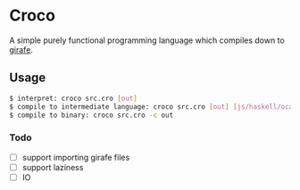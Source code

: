 # Croco

A simple purely functional programming language which compiles down to
[girafe](https://github.com/nathsou/Girafe/).

## Usage

```bash
$ interpret: croco src.cro [out]
$ compile to intermediate language: croco src.cro [out] [js/haskell/ocaml/girafe]
$ compile to binary: croco src.cro -c out
```

### Todo

- [ ] support importing girafe files
- [ ] support laziness
- [ ] IO
